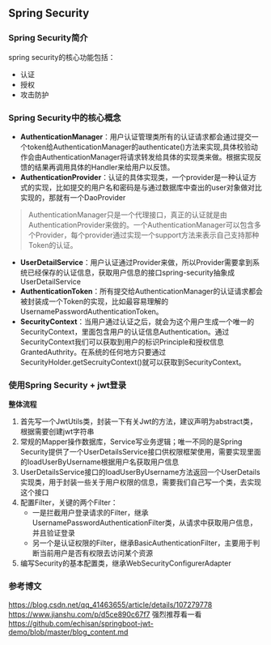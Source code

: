 ## Spring Security
### Spring Security简介
spring security的核心功能包括：
+ 认证
+ 授权
+ 攻击防护

### Spring Security中的核心概念
+ **AuthenticationManager**：用户认证管理类所有的认证请求都会通过提交一个token给AuthenticationManager的authenticate()方法来实现,具体校验动作会由AuthenticationManager将请求转发给具体的实现类来做。根据实现反馈的结果再调用具体的Handler来给用户以反馈。
+ **AuthenticationProvider**：认证的具体实现类，一个provider是一种认证方式的实现，比如提交的用户名和密码是与通过数据库中查出的user对象做对比实现的，那就有一个DaoProvider
> AuthenticationManager只是一个代理接口，真正的认证就是由AuthenticationProvider来做的。一个AuthenticationManager可以包含多个Provider，每个provider通过实现一个support方法来表示自己支持那种Token的认证。
+ **UserDetailService**：用户认证通过Provider来做，所以Provider需要拿到系统已经保存的认证信息，获取用户信息的接口spring-security抽象成UserDetailService
+ **AuthenticationToken**：所有提交给AuthenticationManager的认证请求都会被封装成一个Token的实现，比如最容易理解的UsernamePasswordAuthenticationToken。
+ **SecurityContext**：当用户通过认证之后，就会为这个用户生成一个唯一的SecurityContext，里面包含用户的认证信息Authentication。通过SecurityContext我们可以获取到用户的标识Principle和授权信息GrantedAuthrity。在系统的任何地方只要通过SecurityHolder.getSecruityContext()就可以获取到SecurityContext。


### 使用Spring Security + jwt登录
**整体流程**
1. 首先写一个JwtUtils类，封装一下有关Jwt的方法，建议声明为abstract类，根据需要创建jwt字符串
2. 常规的Mapper操作数据库，Service写业务逻辑；唯一不同的是Spring Security提供了一个UserDetailsService接口供权限框架使用，需要实现里面的loadUserByUsername根据用户名获取用户信息
3. UserDetailsService接口的loadUserByUsername方法返回一个UserDetails实现类，用于封装一些关于用户权限的信息，需要我们自己写一个类，去实现这个接口
4. 配置Filter，关键的两个Filter：
   + 一是拦截用户登录请求的Filter，继承UsernamePasswordAuthenticationFilter类，从请求中获取用户信息，并且验证登录
   + 另一个是认证权限的Filter，继承BasicAuthenticationFilter，主要用于判断当前用户是否有权限去访问某个资源
5. 编写Security的基本配置类，继承WebSecurityConfigurerAdapter

### 参考博文
https://blog.csdn.net/qq_41463655/article/details/107279778
https://www.jianshu.com/p/d5ce890c67f7  强烈推荐看一看
https://github.com/echisan/springboot-jwt-demo/blob/master/blog_content.md
